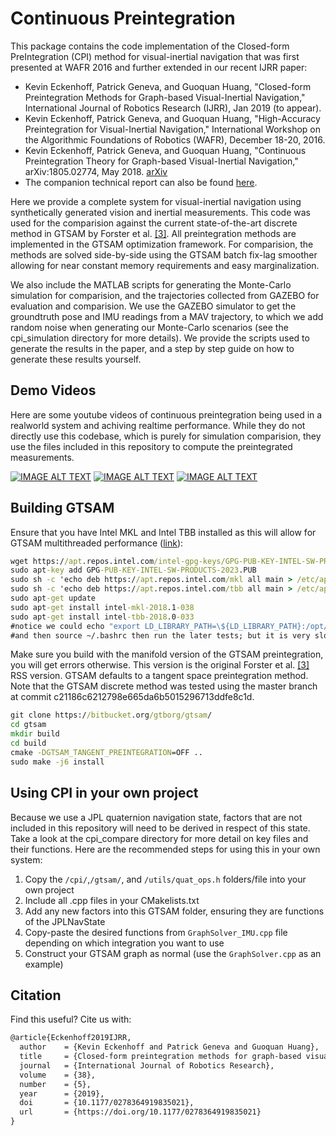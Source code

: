 # Continuous Preintegration


This package contains the code implementation of the Closed-form PreIntegration (CPI) method for visual-inertial navigation that was first presented at WAFR 2016 and further extended in our recent IJRR paper:
- Kevin Eckenhoff, Patrick Geneva, and Guoquan Huang, "Closed-form Preintegration Methods for Graph-based Visual-Inertial Navigation," International Journal of Robotics Research (IJRR), Jan 2019 (to appear).
- Kevin Eckenhoff, Patrick Geneva, and Guoquan Huang, "High-Accuracy Preintegration for Visual-Inertial Navigation," International Workshop on the Algorithmic Foundations of Robotics (WAFR), December 18-20, 2016. 
- Kevin Eckenhoff, Patrick Geneva, and Guoquan Huang, "Continuous Preintegration Theory for Graph-based Visual-Inertial Navigation," arXiv:1805.02774, May 2018. [arXiv](https://arxiv.org/abs/1805.02774)
- The companion technical report can also be found [here](http://udel.edu/~ghuang/papers/tr_cpi.pdf).

Here we provide a complete system for visual-inertial navigation using synthetically generated vision and inertial measurements.
This code was used for the comparision against the current state-of-the-art discrete method in GTSAM by Forster et al. [[3]](http://www.roboticsproceedings.org/rss11/p06.pdf).
All preintegration methods are implemented in the GTSAM optimization framework.
For comparision, the methods are solved side-by-side using the GTSAM batch fix-lag smoother allowing for near constant memory requirements and easy marginalization.

We also include the MATLAB scripts for generating the Monte-Carlo simulation for comparision, and the trajectories collected from GAZEBO for evaluation and comparision.
We use the GAZEBO simulator to get the groundtruth pose and IMU readings from a MAV trajectory, to which we add random noise when generating our Monte-Carlo scenarios (see the cpi_simulation directory for more details).
We provide the scripts used to generate the results in the paper, and a step by step guide on how to generate these results yourself.

## Demo Videos

Here are some youtube videos of continuous preintegration being used in a realworld system and achiving realtime performance.
While they do not directly use this codebase, which is purely for simulation comparision, they use the files included in this repository to compute the preintegrated measurements.

[![IMAGE ALT TEXT](http://img.youtube.com/vi/Ae-ILDBzlK4/1.jpg)](http://www.youtube.com/watch?v=Ae-ILDBzlK4 "Continuous Preintegration in Tightly-Coupled Indirect VIO")
[![IMAGE ALT TEXT](http://img.youtube.com/vi/yIgQX2SH_pI/1.jpg)](http://www.youtube.com/watch?v=yIgQX2SH_pI "Continuous Preintegration in Loosely-Coupled Direct VIO")
[![IMAGE ALT TEXT](http://img.youtube.com/vi/yepdt4Ufn5o/1.jpg)](http://www.youtube.com/watch?v=yepdt4Ufn5o "Continuous Preintegration VIO on Large-scale Indoor Dataset")


## Building GTSAM

Ensure that you have Intel MKL and Intel TBB installed as this will allow for GTSAM multithreaded performance ([link](https://software.intel.com/en-us/articles/installing-intel-free-libs-and-python-apt-repo
)):
```cmd
wget https://apt.repos.intel.com/intel-gpg-keys/GPG-PUB-KEY-INTEL-SW-PRODUCTS-2023.PUB
sudo apt-key add GPG-PUB-KEY-INTEL-SW-PRODUCTS-2023.PUB
sudo sh -c 'echo deb https://apt.repos.intel.com/mkl all main > /etc/apt/sources.list.d/intel-mkl.list'
sudo sh -c 'echo deb https://apt.repos.intel.com/tbb all main > /etc/apt/sources.list.d/intel-tbb.list'
sudo apt-get update
sudo apt-get install intel-mkl-2018.1-038
sudo apt-get install intel-tbb-2018.0-033
#notice we could echo "export LD_LIBRARY_PATH=\${LD_LIBRARY_PATH}:/opt/intel/compilers_and_libraries_2018.1.163/linux/mkl/lib/intel64_lin/:/opt/intel/compilers_and_libraries_2018.0.128/linux/tbb/lib/intel64_lin/gcc4.7/" >> ~/.bashrc
#and then source ~/.bashrc then run the later tests; but it is very slow due to gtsam with MKL=ON
```

Make sure you build with the manifold version of the GTSAM preintegration, you will get errors otherwise.
This version is the original Forster et al. [[3]](http://www.roboticsproceedings.org/rss11/p06.pdf) RSS version.
GTSAM defaults to a tangent space preintegration method.
Note that the GTSAM discrete method was tested using the master branch at commit c21186c6212798e665da6b5015296713ddfe8c1d.
```cmd
git clone https://bitbucket.org/gtborg/gtsam/
cd gtsam
mkdir build
cd build
cmake -DGTSAM_TANGENT_PREINTEGRATION=OFF ..
sudo make -j6 install
```



## Using CPI in your own project

Because we use a JPL quaternion navigation state, factors that are not included in this repository will need to be derived in respect of this state.
Take a look at the cpi_compare directory for more detail on key files and their functions.
Here are the recommended steps for using this in your own system:

1. Copy the `/cpi/`,`/gtsam/`, and `/utils/quat_ops.h` folders/file into your own project
2. Include all .cpp files in your CMakelists.txt
3. Add any new factors into this GTSAM folder, ensuring they are functions of the JPLNavState
4. Copy-paste the desired functions from `GraphSolver_IMU.cpp` file depending on which integration you want to use
5. Construct your GTSAM graph as normal (use the `GraphSolver.cpp` as an example)


## Citation
Find this useful? Cite us with:
```latex
@article{Eckenhoff2019IJRR,
  author    = {Kevin Eckenhoff and Patrick Geneva and Guoquan Huang},
  title     = {Closed-form preintegration methods for graph-based visual-inertial navigation},
  journal   = {International Journal of Robotics Research},
  volume    = {38},
  number    = {5},
  year      = {2019},
  doi       = {10.1177/0278364919835021},
  url       = {https://doi.org/10.1177/0278364919835021}
}
```



